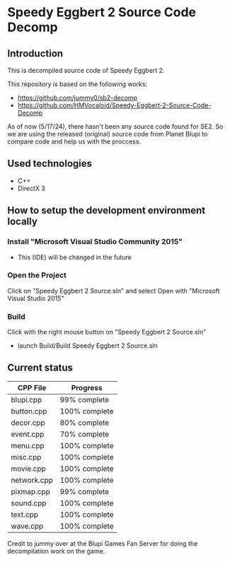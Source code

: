 # Speedy Eggbert 2 Source Code Decomp

## Introduction
This is decompiled source code of Speedy Eggbert 2.

This repository is based on the following works:
 - https://github.com/jummy0/sb2-decomp
 - https://github.com/HMVocaloid/Speedy-Eggbert-2-Source-Code-Decomp

As of now (5/17/24), there hasn't been any source code found for SE2. So we are using the released (original) source code from Planet Blupi to compare code and help us with the proccess.

## Used technologies
 
 - C++
 - DirectX 3

## How to setup the development environment locally

### Install "Microsoft Visual Studio Community 2015"

 - This (IDE) will be changed in the future

### Open the Project

Click on "Speedy Eggbert 2 Source.sln" and select Open with "Microsoft Visual Studio 2015"

### Build

Click with the right mouse button on "Speedy Eggbert 2 Source.sln"
 - launch Build/Build Speedy Eggbert 2 Source.sln

## Current status

 | CPP File | Progress |
 | -------- | -------- |
 | blupi.cpp | 99% complete  |
 | button.cpp | 100% complete |
 | decor.cpp     | 80% complete |
 | event.cpp	 | 70% complete |
 | menu.cpp		 | 100% complete |
 | misc.cpp		 | 100% complete |
 | movie.cpp	 | 100% complete |
 | network.cpp	 | 100% complete  |
 | pixmap.cpp	 | 99% complete |
 | sound.cpp	 | 100% complete |
 | text.cpp		 | 100% complete |
 | wave.cpp   | 100% complete |

 
Credit to jummy over at the Blupi Games Fan Server for doing the decompilation work on the game.
